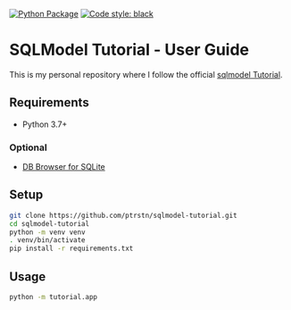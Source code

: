 [![Python Package](https://github.com/ptrstn/sqlmodel-tutorial/actions/workflows/python-package.yml/badge.svg)](https://github.com/ptrstn/sqlmodel-tutorial/actions/workflows/python-package.yml)
[![Code style: black](https://img.shields.io/badge/code%20style-black-000000.svg)](https://github.com/psf/black)

# SQLModel Tutorial - User Guide

This is my personal repository where I follow the official [sqlmodel Tutorial](https://sqlmodel.tiangolo.com/tutorial/).

## Requirements

- Python 3.7+

### Optional

- [DB Browser for SQLite](https://sqlitebrowser.org/)

## Setup

```bash
git clone https://github.com/ptrstn/sqlmodel-tutorial.git
cd sqlmodel-tutorial
python -m venv venv
. venv/bin/activate
pip install -r requirements.txt 
```

## Usage

```bash
python -m tutorial.app
```
